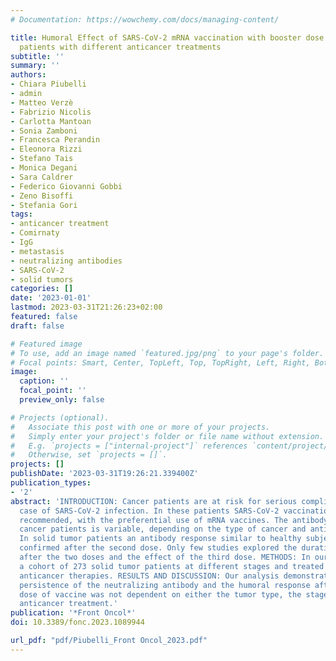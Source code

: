 ```yaml
---
# Documentation: https://wowchemy.com/docs/managing-content/

title: Humoral Effect of SARS-CoV-2 mRNA vaccination with booster dose in solid tumor
  patients with different anticancer treatments
subtitle: ''
summary: ''
authors:
- Chiara Piubelli
- admin
- Matteo Verzè
- Fabrizio Nicolis
- Carlotta Mantoan
- Sonia Zamboni
- Francesca Perandin
- Eleonora Rizzi
- Stefano Tais
- Monica Degani
- Sara Caldrer
- Federico Giovanni Gobbi
- Zeno Bisoffi
- Stefania Gori
tags:
- anticancer treatment
- Comirnaty
- IgG
- metastasis
- neutralizing antibodies
- SARS-CoV-2
- solid tumors
categories: []
date: '2023-01-01'
lastmod: 2023-03-31T21:26:23+02:00
featured: false
draft: false

# Featured image
# To use, add an image named `featured.jpg/png` to your page's folder.
# Focal points: Smart, Center, TopLeft, Top, TopRight, Left, Right, BottomLeft, Bottom, BottomRight.
image:
  caption: ''
  focal_point: ''
  preview_only: false

# Projects (optional).
#   Associate this post with one or more of your projects.
#   Simply enter your project's folder or file name without extension.
#   E.g. `projects = ["internal-project"]` references `content/project/deep-learning/index.md`.
#   Otherwise, set `projects = []`.
projects: []
publishDate: '2023-03-31T19:26:21.339400Z'
publication_types:
- '2'
abstract: 'INTRODUCTION: Cancer patients are at risk for serious complications in
  case of SARS-CoV-2 infection. In these patients SARS-CoV-2 vaccination is strongly
  recommended, with the preferential use of mRNA vaccines. The antibody response in
  cancer patients is variable, depending on the type of cancer and antitumoral treatment.
  In solid tumor patients an antibody response similar to healthy subjects has been
  confirmed after the second dose. Only few studies explored the duration of immunization
  after the two doses and the effect of the third dose. METHODS: In our study we explored
  a cohort of 273 solid tumor patients at different stages and treated with different
  anticancer therapies. RESULTS AND DISCUSSION: Our analysis demonstrated that the
  persistence of the neutralizing antibody and the humoral response after the booster
  dose of vaccine was not dependent on either the tumor type, the stage or type of
  anticancer treatment.'
publication: '*Front Oncol*'
doi: 10.3389/fonc.2023.1089944

url_pdf: "pdf/Piubelli_Front Oncol_2023.pdf"
---
```

